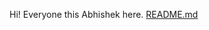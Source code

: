 Hi! Everyone this Abhishek here.
[README.md](https://github.com/user-attachments/files/18525480/README.md)
